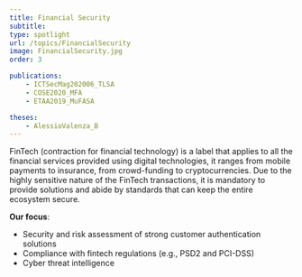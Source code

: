 ```yaml
---
title: Financial Security
subtitle:
type: spotlight
url: /topics/FinancialSecurity
image: FinancialSecurity.jpg
order: 3

publications:
    - ICTSecMag202006_TLSA
    - COSE2020_MFA
    - ETAA2019_MuFASA

theses: 
    - AlessioValenza_B
---
```


FinTech (contraction for financial technology) is a label that applies to all the financial services provided using digital technologies, it ranges from mobile payments to insurance, from crowd-funding to cryptocurrencies. Due to the highly sensitive nature of the FinTech transactions, it is mandatory to provide solutions and abide by standards that can keep the entire ecosystem secure.

**Our focus**:

- Security and risk assessment of strong customer authentication solutions
- Compliance with fintech regulations (e.g., PSD2 and PCI-DSS)
- Cyber threat intelligence

